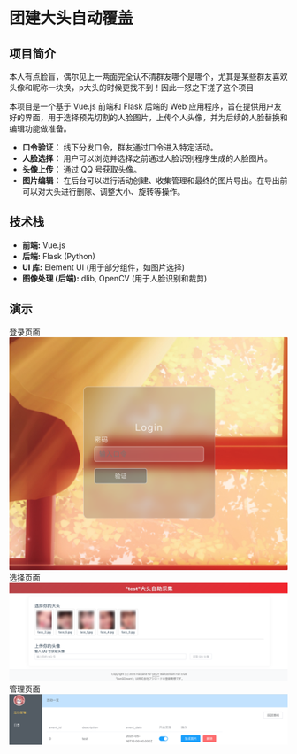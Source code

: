 # 团建大头自动覆盖

## 项目简介

本人有点脸盲，偶尔见上一两面完全认不清群友哪个是哪个，尤其是某些群友喜欢头像和昵称一块换，p大头的时候更找不到！因此一怒之下搓了这个项目

本项目是一个基于 Vue.js 前端和 Flask 后端的 Web 应用程序，旨在提供用户友好的界面，用于选择预先切割的人脸图片，上传个人头像，并为后续的人脸替换和编辑功能做准备。

* **口令验证：** 线下分发口令，群友通过口令进入特定活动。
* **人脸选择：** 用户可以浏览并选择之前通过人脸识别程序生成的人脸图片。
* **头像上传：** 通过 QQ 号获取头像。
* **图片编辑：** 在后台可以进行活动创建、收集管理和最终的图片导出。在导出前可以对大头进行删除、调整大小、旋转等操作。

## 技术栈

* **前端:** Vue.js
* **后端:** Flask (Python)
* **UI 库:** Element UI (用于部分组件，如图片选择)
* **图像处理 (后端):** dlib, OpenCV (用于人脸识别和裁剪)

## 演示
登录页面
![Login.png](img/Login.png)
选择页面
![Main.png](img/Main.png)
管理页面
![EventList.png](img/EventList.png)
